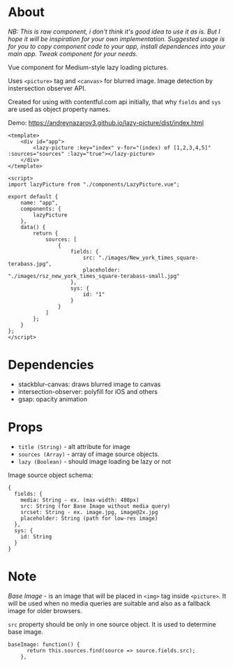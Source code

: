 # About

*NB: This is raw component, i don't think it's good idea to use it as is. But I hope it will be inspiration for your own implementation.
Suggested usage is for you to copy component code to your app, install dependences into your main app. Tweak component for your needs.*

Vue component for Medium-style lazy loading pictures.

Uses `<picture>` tag and `<canvas>` for blurred image.
Image detection by instersection observer API.

Created for using with contentful.com api initially, that why `fields` and `sys` are used as object property names.

Demo: https://andreynazarov3.github.io/lazy-picture/dist/index.html

```
<template>
	<div id="app">
		<lazy-picture :key="index" v-for="(index) of [1,2,3,4,5]" :sources="sources" :lazy="true"></lazy-picture>
	</div>
</template>

<script>
import lazyPicture from "./components/LazyPicture.vue";

export default {
	name: "app",
	components: {
		lazyPicture
	},
	data() {
		return {
			sources: [
				{
					fields: {
						src: "./images/New_york_times_square-terabass.jpg",
						placeholder: "./images/rsz_new_york_times_square-terabass-small.jpg"
					},
					sys: {
						id: "1"
					}
				}
			]
		};
	}
};
</script>
```

# Dependencies

- stackblur-canvas: draws blurred image to canvas
- intersection-observer: polyfill for iOS and others
- gsap: opacity animation

# Props

- `title (String)` - alt attribute for image
- `sources (Array)` - array of image source objects.
- `lazy (Boolean)` - should image loading be lazy or not

Image source object schema:

```lang=json
{
  fields: {
    media: String - ex. (max-width: 480px)
    src: String (for Base Image without media query)
    srcset: String - ex. image.jpg, image@2x.jpg
    placeholder: String (path for low-res image)
  },
  sys: {
    id: String
  }
}
```

# Note

_Base Image_ - is an image that will be placed in `<img>` tag inside `<picture>`. It will be used when no media queries are suitable and also as a fallback image for older browsers.

`src` property should be only in one source object. It is used to determine base image.

```lang="javascript"
baseImage: function() {
      return this.sources.find(source => source.fields.src);
    },
```
